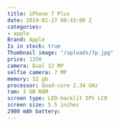 ```yaml
---
title: iPhone 7 Plus
date: 2019-02-27 00:43:00 Z
categories:
- apple
Brand: Apple
Is in stock: true
Thumbnail image: "/uploads/7p.jpg"
price: 1350
camera: Dual 12 MP
selfie camera: 7 MP
memory: 32 gb
processor: Quad-core 2.34 GHz
ram: 3 GB RAM
screen type: LED-backlit IPS LCD
screen size: 5.5 inches
2900 mAh battery: 
---
```


